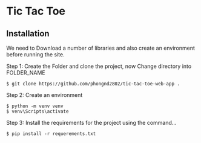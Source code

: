 # Tic Tac Toe


## Installation

We need to Download a number of libraries and also create an environment before running the site.

Step 1: Create the Folder and clone the project, now Change directory into FOLDER_NAME

```
$ git clone https://github.com/phongnd2802/tic-tac-toe-web-app .

```

Step 2: Create an environment

```
$ python -m venv venv
$ venv\Scripts\activate

```

Step 3: Install the requirements for the project using the command...

```
$ pip install -r requerements.txt

```


